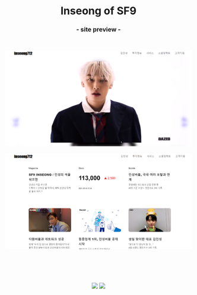 <div align="center">

# <strong>Inseong of SF9</strong>

### - site preview -
<br>

![preview01](./site_preview01.png) <br><br>
![preview01](./site_preview02.png)

<br><br>

#  
<img src="https://img.shields.io/badge/HTML-E34F26?style=flat&logo=HTML5&logoColor=white"/> <img src="https://img.shields.io/badge/CSS-1572B6?style=flat&logo=CSS3&logoColor=white"/>

</div>
